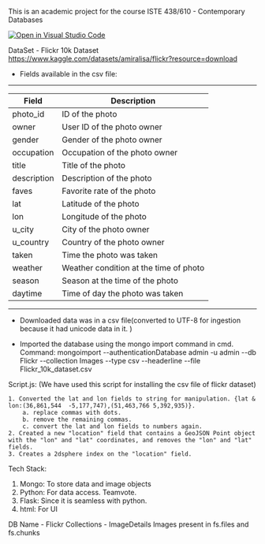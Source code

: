 This is an academic project for the course ISTE 438/610 - Contemporary Databases


[![Open in Visual Studio Code](https://classroom.github.com/assets/open-in-vscode-c66648af7eb3fe8bc4f294546bfd86ef473780cde1dea487d3c4ff354943c9ae.svg)](https://classroom.github.com/online_ide?assignment_repo_id=10442800&assignment_repo_type=AssignmentRepo)


DataSet - 
Flickr 10k Dataset 
https://www.kaggle.com/datasets/amiralisa/flickr?resource=download


* Fields available in the csv file: 

---------------------------------------------------------
| Field        | Description                            |
| ------------ | -------------------------------------- |
| photo_id     | ID of the photo                        |
| owner        | User ID of the photo owner             |
| gender       | Gender of the photo owner              |
| occupation   | Occupation of the photo owner          |
| title        | Title of the photo                     |
| description  | Description of the photo               |
| faves        | Favorite rate of the photo             |
| lat          | Latitude of the photo                  |
| lon          | Longitude of the photo                 |
| u_city       | City of the photo owner                |
| u_country    | Country of the photo owner             |
| taken        | Time the photo was taken               |
| weather      | Weather condition at the time of photo |
| season       | Season at the time of the photo        |
| daytime      | Time of day the photo was taken        |
---------------------------------------------------------

* Downloaded data was in a csv file(converted to UTF-8 for ingestion because it had unicode data in it. )

* Imported the database using the mongo import command in cmd.
    Command: mongoimport --authenticationDatabase admin -u admin --db Flickr --collection Images --type csv --headerline --file Flickr_10k_dataset.csv


Script.js: (We have used this script for installing the csv file of flickr dataset)

    1. Converted the lat and lon fields to string for manipulation. {lat & lon:(36,861,544	-5,177,747),(51,463,766	5,392,935)}.
        a. replace commas with dots.
        b. remove the remaining commas.
        c. convert the lat and lon fields to numbers again.
    2. Created a new "location" field that contains a GeoJSON Point object with the "lon" and "lat" coordinates, and removes the "lon" and "lat" fields.
    3. Creates a 2dsphere index on the "location" field.

Tech Stack:
1. Mongo: To store data and image objects
2. Python: For data access. Teamvote.
3. Flask: Since it is seamless with python. 
4. html: For UI



DB Name -  Flickr
Collections - ImageDetails
Images present in fs.files and fs.chunks

